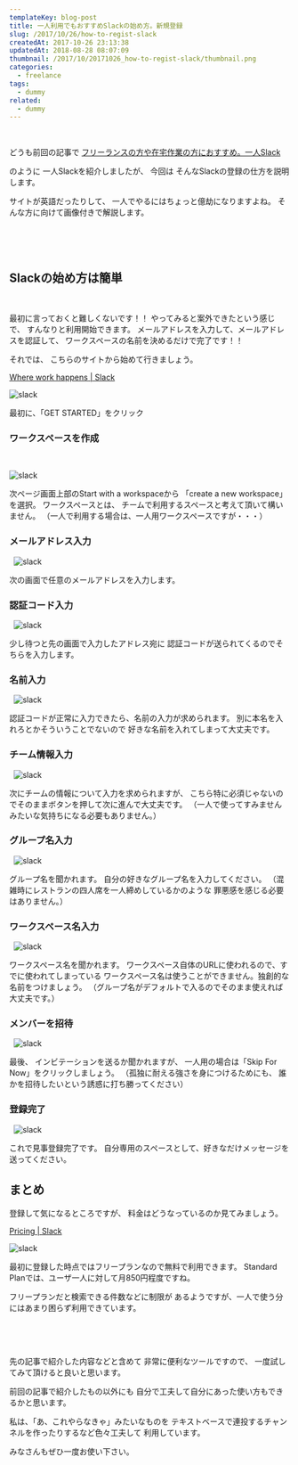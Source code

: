 ```yaml
---
templateKey: blog-post
title: 一人利用でもおすすめSlackの始め方。新規登録
slug: /2017/10/26/how-to-regist-slack
createdAt: 2017-10-26 23:13:38
updatedAt: 2018-08-28 08:07:09
thumbnail: /2017/10/20171026_how-to-regist-slack/thumbnail.png
categories:
  - freelance
tags:
  - dummy
related:
  - dummy
---
```


&nbsp;

どうも前回の記事で
<a href="https://ver-1-0.net/2017/10/23/self-slack/">フリーランスの方や在宅作業の方におすすめ。一人Slack</a>

のように
一人Slackを紹介しましたが、
今回は
そんなSlackの登録の仕方を説明します。

サイトが英語だったりして、
一人でやるにはちょっと億劫になりますよね。
そんな方に向けて画像付きで解説します。

&nbsp;
<div class="adsense-double-rect"></div>
&nbsp;
<h2 class="chapter">Slackの始め方は簡単</h2>
&nbsp;

最初に言っておくと難しくないです！！
やってみると案外できたという感じで、
すんなりと利用開始できます。
メールアドレスを入力して、メールアドレスを認証して、
ワークスペースの名前を決めるだけで完了です！！

それでは、
こちらのサイトから始めて行きましょう。

<a href="https://slack.com/" target="_blank">Where work happens | Slack</a>

<img class="post-image" src="https://statics.ver-1-0.net/uploads/2017/10/20171026_how-to-regist-slack/image1.png" alt="slack"/>

最初に、「GET STARTED」をクリック

### ワークスペースを作成
&nbsp;

<img class="post-image" src="https://statics.ver-1-0.net/uploads/2017/10/20171026_how-to-regist-slack/image2.png" alt="slack"/>

次ページ画面上部のStart with a workspaceから
「create a new workspace」を選択。
ワークスペースとは、
チームで利用するスペースと考えて頂いて構いません。
（一人で利用する場合は、一人用ワークスペースですが・・・）



### メールアドレス入力
&nbsp;
<img class="post-image" src="https://statics.ver-1-0.net/uploads/2017/10/20171026_how-to-regist-slack/image3.png" alt="slack"/>

次の画面で任意のメールアドレスを入力します。



### 認証コード入力
&nbsp;
<img class="post-image" src="https://statics.ver-1-0.net/uploads/2017/10/20171026_how-to-regist-slack/image4.png" alt="slack"/>

少し待つと先の画面で入力したアドレス宛に
認証コードが送られてくるのでそちらを入力します。

### 名前入力
&nbsp;
<img class="post-image" src="https://statics.ver-1-0.net/uploads/2017/10/20171026_how-to-regist-slack/image5.png" alt="slack"/>

認証コードが正常に入力できたら、名前の入力が求められます。
別に本名を入れろとかそういうことでないので
好きな名前を入れてしまって大丈夫です。

### チーム情報入力
&nbsp;
<img class="post-image" src="https://statics.ver-1-0.net/uploads/2017/10/20171026_how-to-regist-slack/image6.png" alt="slack"/>

次にチームの情報について入力を求められますが、
こちら特に必須じゃないのでそのままボタンを押して次に進んで大丈夫です。
（一人で使ってすみませんみたいな気持ちになる必要もありません。）

### グループ名入力
&nbsp;
<img class="post-image" src="https://statics.ver-1-0.net/uploads/2017/10/20171026_how-to-regist-slack/image7.png" alt="slack"/>

グループ名を聞かれます。
自分の好きなグループ名を入力してください。
（混雑時にレストランの四人席を一人締めしているかのような
罪悪感を感じる必要はありません。）


### ワークスペース名入力
&nbsp;
<img class="post-image" src="https://statics.ver-1-0.net/uploads/2017/10/20171026_how-to-regist-slack/image8.png" alt="slack"/>

ワークスペース名を聞かれます。
ワークスペース自体のURLに使われるので、すでに使われてしまっている
ワークスペース名は使うことができません。独創的な名前をつけましょう。
（グループ名がデフォルトで入るのでそのまま使えれば大丈夫です。）

### メンバーを招待
&nbsp;
<img class="post-image" src="https://statics.ver-1-0.net/uploads/2017/10/20171026_how-to-regist-slack/image9.png" alt="slack"/>

最後、
インビテーションを送るか聞かれますが、
一人用の場合は「Skip For Now」をクリックしましょう。
（孤独に耐える強さを身につけるためにも、
誰かを招待したいという誘惑に打ち勝ってください）

### 登録完了
&nbsp;
<img class="post-image" src="https://statics.ver-1-0.net/uploads/2017/10/20171026_how-to-regist-slack/image10.png" alt="slack"/>

これで見事登録完了です。
自分専用のスペースとして、好きなだけメッセージを送ってください。

<h2 class="chapter">まとめ</h2>

登録して気になるところですが、
料金はどうなっているのか見てみましょう。

<a href="https://slack.com/pricing" target="_blank">Pricing | Slack</a>

<img class="post-image" src="https://statics.ver-1-0.net/uploads/2017/10/20171026_how-to-regist-slack/image11.png" alt="slack"/>

最初に登録した時点ではフリープランなので無料で利用できます。
Standard Planでは、ユーザ一人に対して月850円程度ですね。

フリープランだと検索できる件数などに制限が
あるようですが、一人で使う分にはあまり困らず利用できています。

&nbsp;

&nbsp;

先の記事で紹介した内容などと含めて
非常に便利なツールですので、
一度試してみて頂けると良いと思います。

前回の記事で紹介したもの以外にも
自分で工夫して自分にあった使い方もできるかと思います。

私は、「あ、これやらなきゃ」みたいなものを
テキストベースで連投するチャンネルを作ったりするなど色々工夫して
利用しています。

みなさんもぜひ一度お使い下さい。

&nbsp;

<div class="adsense-double-rect"></div>
